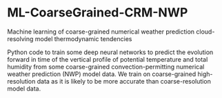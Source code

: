 # ML-CoarseGrained-CRM-NWP
Machine learning of coarse-grained numerical weather prediction cloud-resolving model thermodynamic tendencies

Python code to train some deep neural networks to predict the evolution forward in time of the vertical profile of potential temperature and total humidity from some coarse-grained convection-permitting numerical weather prediction (NWP) model data. We train on coarse-grained high-resolution data as it is likely to be more accurate than coarse-resolution model data.
